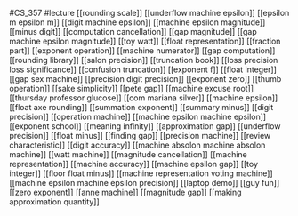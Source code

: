 #CS_357
#lecture
[[rounding scale]]
[[underflow machine epsilon]]
[[epsilon m epsilon m]]
[[digit machine epsilon]]
[[machine epsilon magnitude]]
[[minus digit]]
[[computation cancellation]]
[[gap magnitude]]
[[gap machine epsilon magnitude]]
[[toy watt]]
[[float representation]]
[[fraction part]]
[[exponent operation]]
[[machine numerator]]
[[gap computation]]
[[rounding library]]
[[salon precision]]
[[truncation book]]
[[loss precision loss significance]]
[[confusion truncation]]
[[exponent f]]
[[float integer]]
[[gap sex machine]]
[[precision digit precision]]
[[exponent zero]]
[[thumb operation]]
[[sake simplicity]]
[[pete gap]]
[[machine excuse root]]
[[thursday professor glucose]]
[[com mariana silver]]
[[machine epsilon]]
[[float axe rounding]]
[[summation exponent]]
[[summary minus]]
[[digit precision]]
[[operation machine]]
[[machine epsilon machine epsilon]]
[[exponent school]]
[[meaning infinity]]
[[approximation gap]]
[[underflow precision]]
[[float minus]]
[[finding gap]]
[[precision machine]]
[[review characteristic]]
[[digit accuracy]]
[[machine absolon machine absolon machine]]
[[watt machine]]
[[magnitude cancellation]]
[[machine representation]]
[[machine accuracy]]
[[machine epsilon gap]]
[[toy integer]]
[[floor float minus]]
[[machine representation voting machine]]
[[machine epsilon machine epsilon precision]]
[[laptop demo]]
[[guy fun]]
[[zero exponent]]
[[anne machine]]
[[magnitude gap]]
[[making approximation quantity]]
